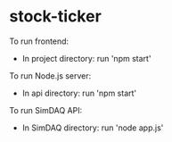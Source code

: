# stock-ticker

To run frontend: 
  - In project directory: run 'npm start'

To run Node.js server:
  - In api directory: run 'npm start'

To run SimDAQ API:
  - In SimDAQ directory: run 'node app.js'

